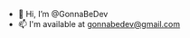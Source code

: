 - 👋 Hi, I’m @GonnaBeDev
- 📫 I'm available at gonnabedev@gmail.com

<!---
GonnaBeDev/GonnaBeDev is a ✨ special ✨ repository because its `README.md` (this file) appears on your GitHub profile.
You can click the Preview link to take a look at your changes.
--->
